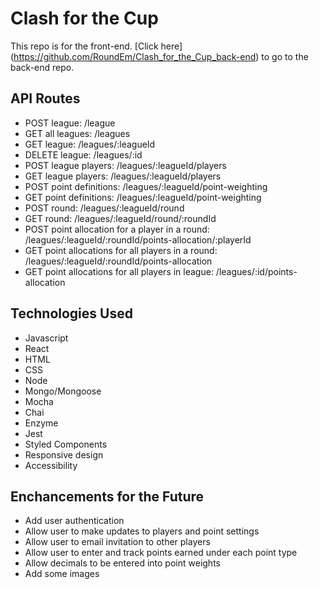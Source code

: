 # Clash for the Cup 
This repo is for the front-end. [Click here] (https://github.com/RoundEm/Clash_for_the_Cup_back-end) to go to the back-end repo.

## <Link to live app on Netlify>
 
## API Routes
- POST league: /league
- GET all leagues: /leagues
- GET league: /leagues/:leagueId
- DELETE league: /leagues/:id
- POST league players: /leagues/:leagueId/players
- GET league players: /leagues/:leagueId/players
- POST point definitions: /leagues/:leagueId/point-weighting
- GET point definitions: /leagues/:leagueId/point-weighting
- POST round: /leagues/:leagueId/round
- GET round: /leagues/:leagueId/round/:roundId
- POST point allocation for a player in a round: /leagues/:leagueId/:roundId/points-allocation/:playerId
- GET point allocations for all players in a round: /leagues/:leagueId/:roundId/points-allocation
- GET point allocations for all players in league: /leagues/:id/points-allocation

## Technologies Used
- Javascript
- React
- HTML
- CSS
- Node
- Mongo/Mongoose
- Mocha
- Chai
- Enzyme
- Jest
- Styled Components
- Responsive design
- Accessibility

## Enchancements for the Future
- Add user authentication
- Allow user to make updates to players and point settings
- Allow user to email invitation to other players
- Allow user to enter and track points earned under each point type
- Allow decimals to be entered into point weights
- Add some images

